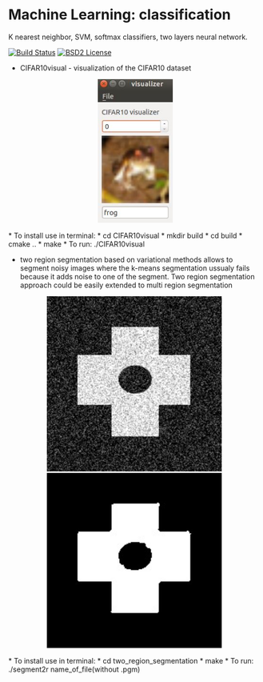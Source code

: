Machine Learning: classification
====================================================

K nearest neighbor, SVM, softmax classifiers, two layers neural network.

[![Build Status](https://travis-ci.org/Dtananaev/ml_classifiers.svg?branch=master)](https://travis-ci.org/Dtananaev/ml_classifiers)
[![BSD2 License](http://img.shields.io/badge/license-BSD2-brightgreen.svg)](https://github.com/Dtananaev/ml_classifiers/blob/master/LICENSE.md) 

* CIFAR10visual - visualization of the CIFAR10 dataset
<p align="center">
  <img src="https://github.com/Dtananaev/ml_classifiers/blob/master/pictures/CIFAR10VIZ.JPG" width="150"/>
</p>
     * To install use in terminal: 
         * cd CIFAR10visual
         * mkdir build
         * cd build
         * cmake ..
         * make
     * To run: ./CIFAR10visual    
     

* two region segmentation based on variational methods allows to segment noisy images where the k-means segmentation ussualy fails because it adds noise to one of the segment. Two region segmentation approach could be easily extended to multi region segmentation
<p align="center">
  <img src="https://github.com/Dtananaev/cv_segmentation/blob/master/pictures/withWholeEasier.jpeg" width="350"/>
  <img src="https://github.com/Dtananaev/cv_segmentation/blob/master/pictures/withWholeEasier_2r.jpeg" width="350"/>
</p>
     * To install use in terminal: 
         * cd two_region_segmentation
         * make
     * To run: ./segment2r name_of_file(without .pgm)
